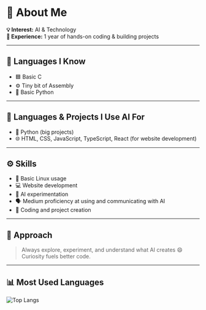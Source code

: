 # 👋 About Me

**💡 Interest:** AI & Technology  
**🧠 Experience:** 1 year of hands-on coding & building projects  

---

## 🧠 Languages I Know
- 🟦 Basic C  
- ⚙️ Tiny bit of Assembly  
- 🐍 Basic Python  

---

## 🤖 Languages & Projects I Use AI For
- 🧩 Python (big projects)  
- 🌐 HTML, CSS, JavaScript, TypeScript, React (for website development)  

---

## ⚙️ Skills
- 🐧 Basic Linux usage  
- 💻 Website development  
- 🧬 AI experimentation  
- 🗣️ Medium proficiency at using and communicating with AI  
- 🧾 Coding and project creation  

---

## 🧭 Approach
> Always explore, experiment, and understand what AI creates 😄  
> Curiosity fuels better code.

---

## 📊 Most Used Languages
![Top Langs](https://github-readme-stats.vercel.app/api/top-langs/?username=goldstac&layout=compact&theme=radical&langs_count=12)

